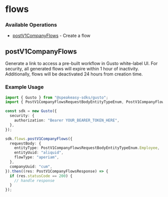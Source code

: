 # flows

### Available Operations

* [postV1CompanyFlows](#postv1companyflows) - Create a flow

## postV1CompanyFlows

Generate a link to access a pre-built workflow in Gusto white-label UI. For security, all generated flows will expire within 1 hour of inactivity. Additionally, flows will be deactivated 24 hours from creation time. 

### Example Usage

```typescript
import { Gusto } from "@speakeasy-sdks/gusto";
import { PostV1CompanyFlowsRequestBodyEntityTypeEnum, PostV1CompanyFlowsResponse } from "@speakeasy-sdks/gusto/dist/sdk/models/operations";

const sdk = new Gusto({
  security: {
    authorization: "Bearer YOUR_BEARER_TOKEN_HERE",
  },
});

sdk.flows.postV1CompanyFlows({
  requestBody: {
    entityType: PostV1CompanyFlowsRequestBodyEntityTypeEnum.Employee,
    entityUuid: "aliquid",
    flowType: "aperiam",
  },
  companyUuid: "cum",
}).then((res: PostV1CompanyFlowsResponse) => {
  if (res.statusCode == 200) {
    // handle response
  }
});
```
